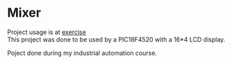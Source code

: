 # Mixer

 Project usage is at [exercise](Exercício.pdf)  
 This project was done to be used by a PIC18F4520 with a 16*4 LCD display.

 Poject done during my industrial automation course.
